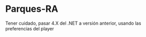 # Parques-RA

Tener cuidado, pasar 4.X del .NET a versión anterior, usando las preferencias del player
